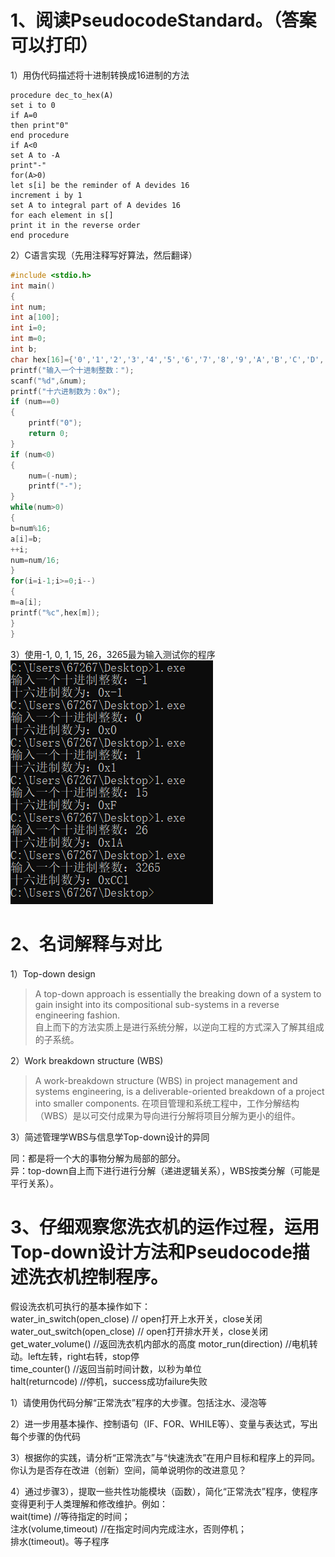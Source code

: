 # 1、阅读PseudocodeStandard。（答案可以打印）

1）用伪代码描述将十进制转换成16进制的方法
~~~
procedure dec_to_hex(A)
set i to 0
if A=0
then print"0"
end procedure
if A<0
set A to -A
print"-"
for(A>0)
let s[i] be the reminder of A devides 16 
increment i by 1
set A to integral part of A devides 16
for each element in s[]
print it in the reverse order
end procedure
~~~
2）C语言实现（先用注释写好算法，然后翻译）
~~~c
#include <stdio.h>
int main() 
{ 
int num;
int a[100]; 
int i=0; 
int m=0;
int b; 
char hex[16]={'0','1','2','3','4','5','6','7','8','9','A','B','C','D','E','F'};
printf("输入一个十进制整数："); 
scanf("%d",&num);
printf("十六进制数为：0x"); 
if (num==0)
{
	printf("0");
	return 0;
}
if (num<0)
{
    num=(-num);
    printf("-");
} 
while(num>0) 
{ 
b=num%16; 
a[i]=b;
++i; 
num=num/16; 
} 
for(i=i-1;i>=0;i--)
{ 
m=a[i];
printf("%c",hex[m]); 
}
}
~~~
3）使用-1,  0,  1,  15,   26，3265最为输入测试你的程序
![](images/hw08/1.png)
# 2、名词解释与对比

1）Top-down design

>A top-down approach is essentially the breaking down of a system to gain insight into its compositional sub-systems in a reverse engineering fashion.  
自上而下的方法实质上是进行系统分解，以逆向工程的方式深入了解其组成的子系统。

2）Work breakdown structure (WBS)

>A work-breakdown structure (WBS) in project management and systems engineering, is a deliverable-oriented breakdown of a project into smaller components. 
在项目管理和系统工程中，工作分解结构（WBS）是以可交付成果为导向进行分解将项目分解为更小的组件。

3）简述管理学WBS与信息学Top-down设计的异同

同：都是将一个大的事物分解为局部的部分。  
异：top-down自上而下进行进行分解（递进逻辑关系），WBS按类分解（可能是平行关系）。
# 3、仔细观察您洗衣机的运作过程，运用Top-down设计方法和Pseudocode描述洗衣机控制程序。
假设洗衣机可执行的基本操作如下：  
water_in_switch(open_close)  // open打开上水开关，close关闭   water_out_switch(open_close)  // open打开排水开关，close关闭  
get_water_volume()  //返回洗衣机内部水的高度
motor_run(direction) //电机转动。left左转，right右转，stop停  
time_counter()  //返回当前时间计数，以秒为单位  
halt(returncode) //停机，success成功failure失败

1）请使用伪代码分解“正常洗衣”程序的大步骤。包括注水、浸泡等



2）进一步用基本操作、控制语句（IF、FOR、WHILE等）、变量与表达式，写出每个步骤的伪代码

3）根据你的实践，请分析“正常洗衣”与“快速洗衣”在用户目标和程序上的异同。你认为是否存在改进（创新）空间，简单说明你的改进意见？

4）通过步骤3），提取一些共性功能模块（函数），简化“正常洗衣”程序，使程序变得更利于人类理解和修改维护。例如：  
wait(time) //等待指定的时间；  
注水(volume,timeout) //在指定时间内完成注水，否则停机；  
排水(timeout)。等子程序  